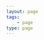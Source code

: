 ```yaml
---
layout: page
tags: 
    - page
type: page 
---
```


<!-- {% assign sorted = site.algorithms | sort: 'title' %}
<ul>
    {% for p in sorted  %}
        <li>
            <a href="{{ p.url }}">{{ p.title }}</a>
        </li>
    {% endfor %}
</ul> -->

<!-- <ul>
{% for note in site.documents %}
{% if note.tags contains "algorithms" %}
<li>
    <a href="{{ note.url }}">{{ note.title  }}</a>
</li>
{% endif %}
{% endfor %}
</ul> -->